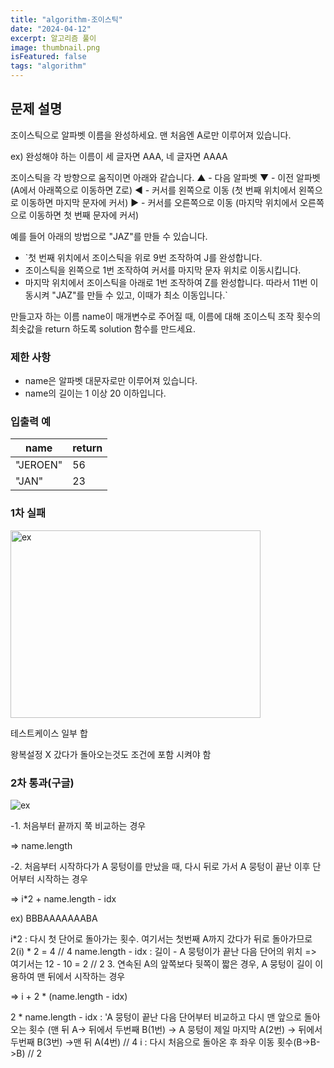 ```yaml
---
title: "algorithm-조이스틱"
date: "2024-04-12"
excerpt: 알고리즘 풀이
image: thumbnail.png
isFeatured: false
tags: "algorithm"
---
```


## **문제 설명**

조이스틱으로 알파벳 이름을 완성하세요. 맨 처음엔 A로만 이루어져 있습니다.

ex) 완성해야 하는 이름이 세 글자면 AAA, 네 글자면 AAAA

조이스틱을 각 방향으로 움직이면 아래와 같습니다.
▲ - 다음 알파벳
▼ - 이전 알파벳 (A에서 아래쪽으로 이동하면 Z로)
◀ - 커서를 왼쪽으로 이동 (첫 번째 위치에서 왼쪽으로 이동하면 마지막 문자에 커서)
▶ - 커서를 오른쪽으로 이동 (마지막 위치에서 오른쪽으로 이동하면 첫 번째 문자에 커서)

예를 들어 아래의 방법으로 "JAZ"를 만들 수 있습니다.

- `첫 번째 위치에서 조이스틱을 위로 9번 조작하여 J를 완성합니다.
- 조이스틱을 왼쪽으로 1번 조작하여 커서를 마지막 문자 위치로 이동시킵니다.
- 마지막 위치에서 조이스틱을 아래로 1번 조작하여 Z를 완성합니다.
  따라서 11번 이동시켜 "JAZ"를 만들 수 있고, 이때가 최소 이동입니다.`

만들고자 하는 이름 name이 매개변수로 주어질 때, 이름에 대해 조이스틱 조작 횟수의 최솟값을 return 하도록 solution 함수를 만드세요.

### 제한 사항

- name은 알파벳 대문자로만 이루어져 있습니다.
- name의 길이는 1 이상 20 이하입니다.

### 입출력 예

| name     | return |
| -------- | ------ |
| "JEROEN" | 56     |
| "JAN"    | 23     |

### 1차 실패

<img src="1.png" width="400" height="300" alt="ex" />

테스트케이스 일부 합

왕복설정 X 갔다가 돌아오는것도 조건에 포함 시켜야 함

### 2차 통과(구글)

<img src="2.png"  alt="ex" />

-1. 처음부터 끝까지 쭉 비교하는 경우

=> name.length

-2. 처음부터 시작하다가 A 뭉텅이를 만났을 때, 다시 뒤로 가서 A 뭉텅이 끝난 이후 단어부터 시작하는 경우

=> i\*2 + name.length - idx

ex) BBBAAAAAAABA

i*2 : 다시 첫 단어로 돌아가는 횟수. 여기서는 첫번째 A까지 갔다가 뒤로 돌아가므로 2(i) * 2 = 4 // 4
name.length - idx : 길이 - A 뭉텅이가 끝난 다음 단어의 위치 => 여기서는 12 - 10 = 2 // 2 3. 연속된 A의 앞쪽보다 뒷쪽이 짧은 경우, A 뭉텅이 길이 이용하여 맨 뒤에서 시작하는 경우

=> i + 2 \* (name.length - idx)

2 \* name.length - idx : 'A 뭉텅이 끝난 다음 단어부터 비교하고 다시 맨 앞으로 돌아오는 횟수
(맨 뒤 A-> 뒤에서 두번째 B(1번) -> A 뭉텅이 제일 마지막 A(2번) -> 뒤에서 두번째 B(3번) ->맨 뒤 A(4번) // 4
i : 다시 처음으로 돌아온 후 좌우 이동 횟수(B->B->B) // 2
